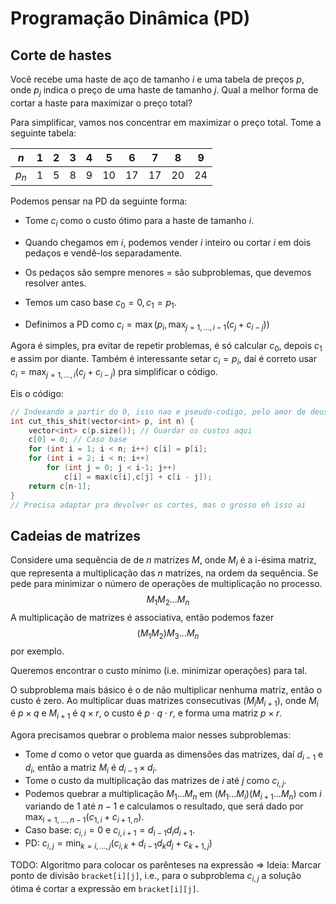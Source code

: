 # Programação Dinâmica (PD)

## Corte de hastes
Você recebe uma haste de aço de tamanho $i$ e uma tabela de preços $p$, onde $p_j$ indica o preço de uma haste de tamanho $j$. Qual a melhor forma de cortar a haste para maximizar o preço total?

Para simplificar, vamos nos concentrar em maximizar o preço total. Tome a seguinte tabela:

| $n$   | 1    | 2    | 3    | 4    | 5    | 6    | 7    | 8    | 9    |
| ----- | ---- | ---- | ---- | ---- | ---- | ---- | ---- | ---- | ---- |
| $p_n$ | 1    | 5    | 8    | 9    | 10   | 17   | 17   | 20   | 24   |

Podemos pensar na PD da seguinte forma:

- Tome $c_i$ como o custo ótimo para a haste de tamanho $i$.

- Quando chegamos em $i$, podemos vender $i$ inteiro ou cortar $i$ em dois pedaços e vendê-los separadamente.
- Os pedaços são sempre menores = são subproblemas, que devemos resolver antes.
- Temos um caso base $c_0 = 0, c_1 = p_1$.
- Definimos a PD como $c_i = \max\left(p_i,\max_{j = 1,\dots,i-1}\left(c_{j} + c_{i -j}\right)\right)$

Agora é simples, pra evitar de repetir problemas, é só calcular $c_0$, depois $c_1$ e assim por diante. Também é interessante setar $c_i = p_i$, daí é correto usar $c_i = \max_{j = 1,\dots,i}\left(c_{j} + c_{i -j}\right)$ pra simplificar o código.

Eis o código:

```c++
// Indexando a partir do 0, isso nao e pseudo-codigo, pelo amor de deus
int cut_this_shit(vector<int> p, int n) {
    vector<int> c(p.size()); // Guardar os custos aqui
    c[0] = 0; // Caso base
    for (int i = 1; i < n; i++) c[i] = p[i];
    for (int i = 2; i < n; i++)
        for (int j = 0; j < i-1; j++)
            c[i] = max(c[i],c[j] + c[i - j]);
    return c[n-1];
}
// Precisa adaptar pra devolver os cortes, mas o grosso eh isso ai
```

## Cadeias de matrizes

Considere uma sequência de de $n$ matrizes $M$, onde $M_i$ é a i-ésima matriz, que representa a multiplicação das $n$ matrizes, na ordem da sequência. Se pede para minimizar o número de operações de multiplicação no processo.
$$
M_1 M_2 \dots M_n
$$
A multiplicação de matrizes é associativa, então podemos fazer
$$
(M_1M_2)M_3 \dots M_n
$$
por exemplo.

Queremos encontrar o custo mínimo (i.e. minimizar operações) para tal.

O subproblema mais básico é o de não multiplicar nenhuma matriz, então o custo é zero. Ao multiplicar duas matrizes consecutivas ($M_iM_{i+1}$), onde $M_i$ é $p \times q$ e $M_{i+1}$ é $q \times r$, o custo é $p \cdot q \cdot r$, e forma uma matriz $p \times r$.

Agora precisamos quebrar o problema maior nesses subproblemas:

- Tome $d$ como o vetor que guarda as dimensões das matrizes, daí $d_{i-1}$ e $d_{i}$, então a matriz $M_i$ é $d_{i-1} \times d_i$.
- Tome o custo da multiplicação das matrizes de $i$ até $j$ como $c_{i,j}$.
- Podemos quebrar a multiplicação $M_1\dots M_n$ em $(M_1 \dots M_i)(M_{i+1}\dots M_n)$ com $i$ variando de 1 até $n-1$ e calculamos o resultado, que será dado por $\max_{i=1,\dots,n-1}\left(c_{1,i} + c_{i+1,n}\right)$.
- Caso base: $c_{i,i} = 0$ e $c_{i,i+1} = d_{i-1}d_{i}d_{i+1}$.
- PD: $c_{i,j} = \min_{k = i,\dots,j}(c_{i,k} + d_{i-1}d_{k}d_{j} + c_{k+1,j})$

TODO: Algoritmo para colocar os parênteses na expressão => Ideia: Marcar ponto de divisão `bracket[i][j]`, i.e., para o subproblema $c_{i,j}$ a solução ótima é cortar a expressão em `bracket[i][j]`.

